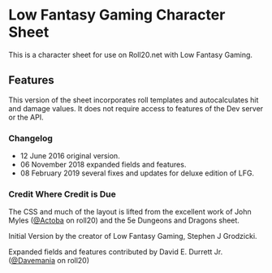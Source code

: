 # Low Fantasy Gaming Character Sheet

This is a character sheet for use on Roll20.net with Low Fantasy Gaming. 

## Features
This version of the sheet incorporates roll templates and autocalculates hit and damage values. It does not require access to features of the Dev server or the API.

### Changelog
* 12 June 2016 original version.
* 06 November 2018 expanded fields and features.
* 08 February 2019 several fixes and updates for deluxe edition of LFG.

### Credit Where Credit is Due
The CSS and much of the layout is lifted from the excellent work of John Myles ([@Actoba](https://app.roll20.net/users/427494/actoba) on roll20) and the 5e Dungeons and Dragons sheet.

Initial Version by the creator of Low Fantasy Gaming, Stephen J Grodzicki.

Expanded fields and features contributed by David E. Durrett Jr. ([@Davemania](https://app.roll20.net/users/76/davemania) on roll20)
